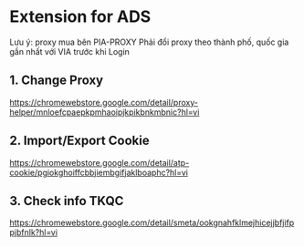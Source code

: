 # Extension for ADS

Lưu ý: proxy mua bên PIA-PROXY
Phải đổi proxy theo thành phố, quốc gia gần nhất với VIA trước khi Login

## 1. Change Proxy
https://chromewebstore.google.com/detail/proxy-helper/mnloefcpaepkpmhaoipjkpikbnkmbnic?hl=vi

## 2. Import/Export Cookie
https://chromewebstore.google.com/detail/atp-cookie/pgiokghoiffcbbjiembgifjaklboaphc?hl=vi

## 3. Check info TKQC
https://chromewebstore.google.com/detail/smeta/ookgnahfklmejhicejjbfjifppjbfnlk?hl=vi
